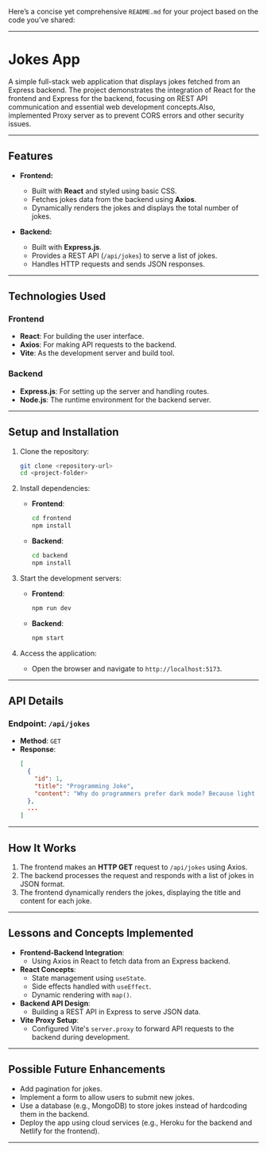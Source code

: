 Here’s a concise yet comprehensive `README.md` for your project based on the code you’ve shared:

---

# Jokes App

A simple full-stack web application that displays jokes fetched from an Express backend. The project demonstrates the integration of React for the frontend and Express for the backend, focusing on REST API communication and essential web development concepts.Also, implemented Proxy server as to prevent CORS errors and other security issues.

---

## **Features**
- **Frontend:**
  - Built with **React** and styled using basic CSS.
  - Fetches jokes data from the backend using **Axios**.
  - Dynamically renders the jokes and displays the total number of jokes.

- **Backend:**
  - Built with **Express.js**.
  - Provides a REST API (`/api/jokes`) to serve a list of jokes.
  - Handles HTTP requests and sends JSON responses.

---

## **Technologies Used**
### **Frontend**
- **React**: For building the user interface.
- **Axios**: For making API requests to the backend.
- **Vite**: As the development server and build tool.

### **Backend**
- **Express.js**: For setting up the server and handling routes.
- **Node.js**: The runtime environment for the backend server.

---

## **Setup and Installation**
1. Clone the repository:
   ```bash
   git clone <repository-url>
   cd <project-folder>
   ```

2. Install dependencies:
   - **Frontend**:
     ```bash
     cd frontend
     npm install
     ```
   - **Backend**:
     ```bash
     cd backend
     npm install
     ```

3. Start the development servers:
   - **Frontend**:
     ```bash
     npm run dev
     ```
   - **Backend**:
     ```bash
     npm start
     ```

4. Access the application:
   - Open the browser and navigate to `http://localhost:5173`.

---

## **API Details**
### **Endpoint**: `/api/jokes`
- **Method**: `GET`
- **Response**:
  ```json
  [
    {
      "id": 1,
      "title": "Programming Joke",
      "content": "Why do programmers prefer dark mode? Because light attracts bugs!"
    },
    ...
  ]
  ```

---

## **How It Works**
1. The frontend makes an **HTTP GET** request to `/api/jokes` using Axios.
2. The backend processes the request and responds with a list of jokes in JSON format.
3. The frontend dynamically renders the jokes, displaying the title and content for each joke.

---

## **Lessons and Concepts Implemented**
- **Frontend-Backend Integration**:
  - Using Axios in React to fetch data from an Express backend.
- **React Concepts**:
  - State management using `useState`.
  - Side effects handled with `useEffect`.
  - Dynamic rendering with `map()`.
- **Backend API Design**:
  - Building a REST API in Express to serve JSON data.
- **Vite Proxy Setup**:
  - Configured Vite's `server.proxy` to forward API requests to the backend during development.

---

## **Possible Future Enhancements**
- Add pagination for jokes.
- Implement a form to allow users to submit new jokes.
- Use a database (e.g., MongoDB) to store jokes instead of hardcoding them in the backend.
- Deploy the app using cloud services (e.g., Heroku for the backend and Netlify for the frontend).

---
